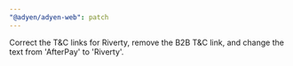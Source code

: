 ```yaml
---
"@adyen/adyen-web": patch
---
```


Correct the T&C links for Riverty, remove the B2B T&C link, and change the text from 'AfterPay' to 'Riverty'.
